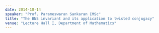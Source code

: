 ```yaml
---
date: 2014-10-14
speaker: "Prof. Parameswaran Sankaran IMSc"
title: "The BNS invariant and its application to twisted conjugacy"
venue: "Lecture Hall I, Department of Mathematics"
---
```


